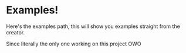 # Examples!

Here's the examples path, this will show you examples straight from the creator.

Since literally the only one working on this project OWO
